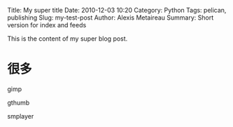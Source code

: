 Title: My super title
Date: 2010-12-03 10:20
Category: Python
Tags: pelican, publishing
Slug: my-test-post
Author: Alexis Metaireau
Summary: Short version for index and feeds

This is the content of my super blog post.

# 很多

gimp

gthumb

smplayer


